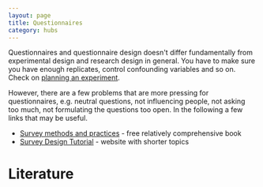 ```yaml
---
layout: page
title: Questionnaires
category: hubs
---
```


Questionnaires and questionnaire design doesn't differ fundamentally from experimental design and research design in general. You have to make sure you have enough replicates, control confounding variables and so on. Check on [planning an experiment](/Checklists/planningExperiment.md).

However, there are a few problems that are more pressing for questionnaires, e.g. neutral questions, not influencing people, not asking too much, not formulating the questions too open. In the following a few links that may be useful.

* [Survey methods and practices](http://www.statcan.gc.ca/pub/12-587-x/12-587-x2003001-eng.pdf) - free relatively comprehensive book
* [Survey Design Tutorial](https://www.statpac.com/surveys/) - website with shorter topics 


Literature
==
